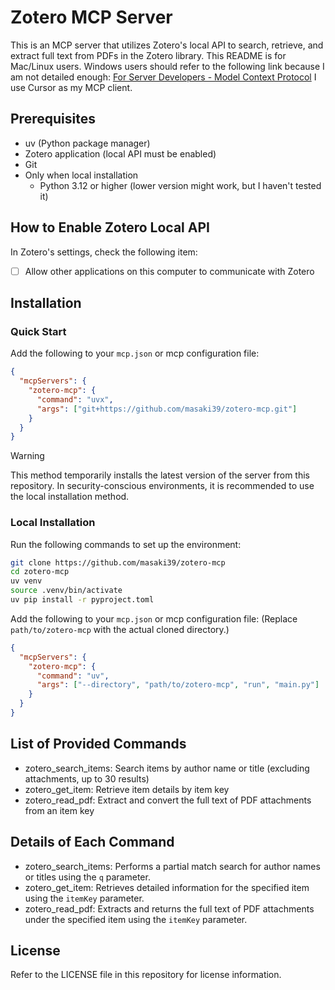 # Zotero MCP Server

This is an MCP server that utilizes Zotero's local API to search, retrieve, and extract full text from PDFs in the Zotero library.
This README is for Mac/Linux users.
Windows users should refer to the following link because I am not detailed enough:
[For Server Developers - Model Context Protocol](https://modelcontextprotocol.io/quickstart/server#windows)
I use Cursor as my MCP client.


## Prerequisites

- uv (Python package manager)
- Zotero application (local API must be enabled)
- Git
- Only when local installation
  - Python 3.12 or higher (lower version might work, but I haven't tested it)

## How to Enable Zotero Local API

In Zotero's settings, check the following item:

- [ ] Allow other applications on this computer to communicate with Zotero

## Installation

### Quick Start

Add the following to your `mcp.json` or mcp configuration file:

```json
{
  "mcpServers": {
    "zotero-mcp": {
      "command": "uvx",
      "args": ["git+https://github.com/masaki39/zotero-mcp.git"]
    }
  }
}
```

> [!warning]
> This method temporarily installs the latest version of the server from this repository.
> In security-conscious environments, it is recommended to use the local installation method.

### Local Installation

Run the following commands to set up the environment:

```bash
git clone https://github.com/masaki39/zotero-mcp
cd zotero-mcp
uv venv
source .venv/bin/activate
uv pip install -r pyproject.toml
```

Add the following to your `mcp.json` or mcp configuration file:
(Replace `path/to/zotero-mcp` with the actual cloned directory.)

```json
{
  "mcpServers": {
    "zotero-mcp": {
      "command": "uv",
      "args": ["--directory", "path/to/zotero-mcp", "run", "main.py"]
    }
  }
}
```

## List of Provided Commands

- zotero_search_items: Search items by author name or title (excluding attachments, up to 30 results)
- zotero_get_item: Retrieve item details by item key
- zotero_read_pdf: Extract and convert the full text of PDF attachments from an item key

## Details of Each Command

- zotero_search_items: Performs a partial match search for author names or titles using the `q` parameter.
- zotero_get_item: Retrieves detailed information for the specified item using the `itemKey` parameter.
- zotero_read_pdf: Extracts and returns the full text of PDF attachments under the specified item using the `itemKey` parameter.

## License

Refer to the LICENSE file in this repository for license information.


